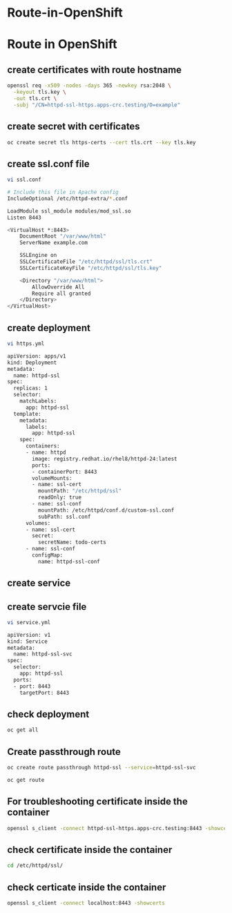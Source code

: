 # Route-in-OpenShift
# Route in OpenShift
## create certificates with route hostname
```bash
openssl req -x509 -nodes -days 365 -newkey rsa:2048 \
  -keyout tls.key \
  -out tls.crt \
  -subj "/CN=httpd-ssl-https.apps-crc.testing/O=example"
```
## create secret with certificates 
```bash
oc create secret tls https-certs --cert tls.crt --key tls.key
```
## create ssl.conf file
```bash
vi ssl.conf
```
```bash
# Include this file in Apache config
IncludeOptional /etc/httpd-extra/*.conf

LoadModule ssl_module modules/mod_ssl.so
Listen 8443

<VirtualHost *:8443>
    DocumentRoot "/var/www/html"
    ServerName example.com

    SSLEngine on
    SSLCertificateFile "/etc/httpd/ssl/tls.crt"
    SSLCertificateKeyFile "/etc/httpd/ssl/tls.key"

    <Directory "/var/www/html">
        AllowOverride All
        Require all granted
    </Directory>
</VirtualHost>
```

## create deployment 
```bash
vi https.yml
```
```bash
apiVersion: apps/v1
kind: Deployment
metadata:
  name: httpd-ssl
spec:
  replicas: 1
  selector:
    matchLabels:
      app: httpd-ssl
  template:
    metadata:
      labels:
        app: httpd-ssl
    spec:
      containers:
      - name: httpd
        image: registry.redhat.io/rhel8/httpd-24:latest
        ports:
        - containerPort: 8443
        volumeMounts:
        - name: ssl-cert
          mountPath: "/etc/httpd/ssl"
          readOnly: true
        - name: ssl-conf
          mountPath: /etc/httpd/conf.d/custom-ssl.conf
          subPath: ssl.conf
      volumes:
      - name: ssl-cert
        secret:
          secretName: todo-certs
      - name: ssl-conf
        configMap:
          name: httpd-ssl-conf
 ```
 ## create service
## create servcie file
 ```bash
 vi service.yml
 ```
```bash
apiVersion: v1
kind: Service
metadata:
  name: httpd-ssl-svc
spec:
  selector:
    app: httpd-ssl
  ports:
  - port: 8443
    targetPort: 8443          
```
## check deployment
```bash
oc get all
```
## Create passthrough route 
```bash
oc create route passthrough httpd-ssl --service=httpd-ssl-svc 
```
```bash
oc get route 
```
## For troubleshooting certificate inside the container
```bash
openssl s_client -connect httpd-ssl-https.apps-crc.testing:8443 -showcerts
```
## check certificate inside the container
```bash
cd /etc/httpd/ssl/
```
## check certicate inside the container
```bash
openssl s_client -connect localhost:8443 -showcerts
```








